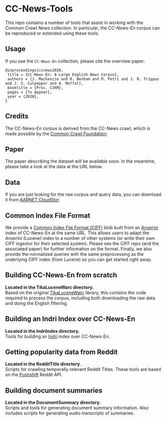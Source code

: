 # CC-News-Tools
This repo contains a number of tools that assist in working with the
*Common Crawl News* collection. In particular, the *CC-News-En* corpus
can be reproduced or extended using these tools. 

## Usage
If you use the `CC-News-En` collection, please cite the overview paper:
```
@inproceedings{ccnews2020,
 title = {CC-News-En: A Large English News Corpus},
 authors = {J. Mackenzie and R. Benham and M. Petri and J. R. Trippas and J. S. Culpepper and A. Moffat},
 booktitle = {Proc. CIKM},
 pages = {To Appear},
 year = {2020},
}
```

## Credits
The CC-News-En corpus is derived from the CC-News crawl, which is made
possible by the [Common Crawl Foundation](https://commoncrawl.org/).

## Paper
The paper describing the dataset will be available soon. In the meantime, please take a look at the data
at the URL below.

## Data
If you are just looking for the raw corpus and query data, you can download it 
from [AARNET CloudStor](https://cloudstor.aarnet.edu.au/plus/s/M8BvXxe6faLZ4uE).

## Common Index File Format
We provide a [Common Index File Format (CIFF)](https://github.com/osirrc/ciff) 
blob built from an [Anserini](https://github.com/castorini/anserini) index of CC-News-En
at the same URL. This allows users to adapt the Anserini (Lucene) index to a number of
other systems (or write their own CIFF ingestor for their selected system). Please see
the CIFF repo (and the associated paper) for further information on the format.
Finally, we also provide the normalized queries with the same preprocessing as the
underlying CIFF index (from Lucene) so you can get started right away.

## Building CC-News-En from scratch
**Located in the TikaLuceneWarc directory.**\
Based on the original [TikaLuceneWarc](https://github.com/mpetri/TikaLuceneWarc)
library, this contains the code required to process the corpus, including
both downloading the raw data and doing the English filtering.

## Building an Indri Index over CC-News-En
**Located in the IndriIndex directory.**\
Tools for building an [Indri](http://www.lemurproject.org/indri/) index over 
CC-News-En. 

## Getting popularity data from Reddit
**Located in the RedditTitle directory.**\
Scripts for crawling temporally relevant Reddit Titles. These tools are based
on the [Pushshift](https://github.com/pushshift/api) Reddit API.

## Building document summaries
**Located in the DocumentSummary directory.**\
Scripts and tools for generating document summary information. Also includes
scripts for generating audio transcripts of summaries.


